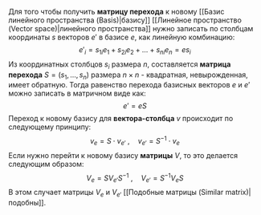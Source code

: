 Для того чтобы получить **матрицу перехода** к новому [[Базис линейного пространства (Basis)|базису]] [[Линейное пространство (Vector space)|линейного пространства]] нужно записать по столбцам координаты $s$ векторов $e'$ в базисе $e$, как линейную комбинацию:$$e'_i=s_{1i}e_1+s_{2i}e_2+...+s_{ni}e_n=es_i$$Из координатных столбцов $s_i$ размера $n$, составляется **матрица перехода** $S=(s_1,...,s_n)$ размера $n\times n$ - квадратная, невырожденная, имеет обратную. Тогда равенство перехода базисных векторов $e$ и $e'$ можно записать в матричном виде как:$$e'=eS$$Переход к новому базису для **вектора-столбца** $v$ происходит по следующему принципу:$$v_e=S \cdot v_{e'}\ , \quad v_{e'}=S^{-1} \cdot v_e$$Если нужно перейти к новому базису **матрицы** $V$, то это делается следующим образом:$$V_e=SV_{e'}S^{-1}\ , \quad V_{e'}=S^{-1}V_eS$$В этом случает матрицы $V_e$ и $V_{e'}$ [[Подобные матрицы (Similar matrix)|подобны]].